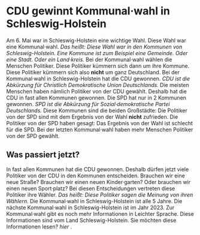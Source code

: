 # CDU gewinnt Kommunal·wahl in Schleswig-Holstein

Am 6. Mai war in Schleswig-Holstein eine wichtige Wahl. Diese Wahl war eine Kommunal·wahl. *Das heißt:* 
*Diese Wahl war in den Kommunen von Schleswig-Holstein.* 
*Eine Kommune ist zum Beispiel eine Gemeinde.* 
*Oder eine Stadt.* 
*Oder ein Land·kreis.* Bei der Kommunal·wahl wählen die Menschen Politiker. Diese Politiker kümmern sich dann um ihre Kommune. Diese Politiker kümmern sich also **nicht** um ganz Deutschland. 
Bei der Kommunal·wahl in Schleswig-Holstein hat die CDU gewonnen. 
*CDU ist die Abkürzung für Christlich Demokratische Union Deutschlands.* Die meisten Menschen haben nämlich Politiker von der CDU gewählt. Deshalb hat die CDU in fast allen Kommunen gewonnen. 
Die SPD hat nur in 2 Kommunen gewonnen. 
*SPD ist die Abkürzung für Sozial·demokratische Partei Deutschlands.* Diese Kommunen sind die beiden Großstädte: Die Politiker von der SPD sind mit dem Ergebnis von der Wahl **nicht** zufrieden. Die Politiker von der SPD haben gesagt: Das Ergebnis von der Wahl ist schlecht für die SPD. Bei der letzten Kommunal·wahl  haben mehr Menschen Politiker von der SPD gewählt. 

## Was passiert jetzt?
In fast allen Kommunen hat die CDU gewonnen. Deshalb dürfen jetzt viele Politiker von der CDU in den Kommunen entscheiden. Brauchen wir eine neue Straße? Brauchen wir einen neuen Kinder·garten? Oder brauchen wir einen neuen Sport·platz? Bei diesen Entscheidungen vertreten diese Politiker ihre Wähler. *Das heißt:* 
*Diese Politiker sagen die Meinung von ihren Wählern.* 
Die Kommunal·wahl in Schleswig-Holstein ist alle 5 Jahre. Die nächste Kommunal·wahl  in Schleswig-Holstein ist im Jahr 2023. 
Zur Kommunal·wahl gibt es noch mehr Informationen in Leichter Sprache. Diese Informationen sind vom Land Schleswig-Holstein. Sie möchten diese Informationen lesen?  *hier* . 
